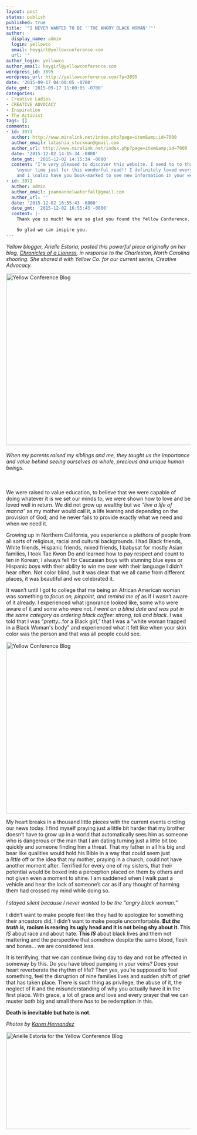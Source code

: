 ```yaml
---
layout: post
status: publish
published: true
title: '"I NEVER WANTED TO BE ''THE ANGRY BLACK WOMAN''"'
author:
  display_name: admin
  login: yellowco
  email: heygirl@yellowconference.com
  url: ''
author_login: yellowco
author_email: heygirl@yellowconference.com
wordpress_id: 3895
wordpress_url: http://yellowconference.com/?p=3895
date: '2015-09-17 04:00:05 -0700'
date_gmt: '2015-09-17 11:00:05 -0700'
categories:
- Creative Ladies
- CREATIVE ADVOCACY
- Inspiration
- The Activist
tags: []
comments:
- id: 3971
  author: http://www.miralink.net/index.php?page=item&amp;id=7000
  author_email: latashia_stockman@gmail.com
  author_url: http://www.miralink.net/index.php?page=item&amp;id=7000
  date: '2015-12-02 14:15:34 -0800'
  date_gmt: '2015-12-02 14:15:34 -0800'
  content: "I'm very pleased to discover this website. I need to to thank you for
    \nyour time just for this wonderful read!! I definitely loved every bit of it
    and i \nalso have you book-marked to see new information in your website."
- id: 3972
  author: admin
  author_email: joannanoelwaterfall@gmail.com
  author_url: ''
  date: '2015-12-02 16:55:43 -0800'
  date_gmt: '2015-12-02 16:55:43 -0800'
  content: |-
    Thank you so much! We are so glad you found the Yellow Conference. To get each post delivered to your inbox, be sure to subscribe to our email list!

    So glad we can inspire you.
---
```

<p><em>Yellow blogger, Arielle Estoria, posted this powerful piece originally on her blog, <a href="http://chroniclesofalioness.com/" target="_blank">Chronicles of a Lioness</a>, in response to the&nbsp;Charleston, North Carolina shooting. She shared it with Yellow Co. for our current series, Creative Advocacy.</em></p>
<p><a href="http://yellowconference.com/wp-content/uploads/2015/09/untitled-131-of-12341.jpg"><img class="aligncenter size-full wp-image-3886" src="http://yellowconference.com/wp-content/uploads/2015/09/untitled-131-of-12341.jpg" alt="Yellow Conference Blog " width="700" height="467" /></a></p>
<h6>When my parents raised my siblings and me, they taught us the importance and value behind seeing ourselves as whole, precious&nbsp;and unique human beings.</h6><br />
We were raised to value education, to believe that we were capable of doing whatever it is we set our minds to, we were shown how to love and be loved well in return. We did not grow up wealthy but we <em>&ldquo;live a life of manna&rdquo;</em> as my mother would call it, a life leaning and depending on the provision of God; and he never fails to provide exactly what we need and when we need it.</p>
<p>Growing up in Northern California, you experience a plethora of people from all sorts of religious, racial and cultural backgrounds. I had Black friends, White friends, Hispanic friends, mixed friends, I babysat for mostly Asian families,&nbsp;I took Tae Kwon Do and learned how to pay respect and count to ten in Korean; I always fell for Caucasian&nbsp;boys with stunning blue eyes or Hispanic boys with their ability to win me over with their language I didn&rsquo;t hear often. Not color blind, but it was clear that we all came from different places, it was beautiful and we celebrated it.</p>
<p>It wasn&rsquo;t until I got to college that me being an African American woman was something to&nbsp;<em>focus on, pinpoint, and remind me of</em>&nbsp;as if I wasn&rsquo;t aware of it already. I experienced what ignorance looked like, some who were aware of it and some who were not. <em>I went on a blind date and was put in the same category as ordering black coffee: strong, tall and black.</em> I was told that I was "<em>pretty&hellip;</em>for a Black girl,&rdquo; that I was a "white woman trapped in a Black Woman's body" and&nbsp;experienced what it felt like when your skin color was the person&nbsp;and that was all people could see.</p>
<p><a href="http://yellowconference.com/wp-content/uploads/2015/09/untitled-112-of-1234.jpg"><img class="aligncenter size-full wp-image-3885" src="http://yellowconference.com/wp-content/uploads/2015/09/untitled-112-of-1234.jpg" alt="Yellow Conference Blog" width="700" height="467" /></a></p>
<p>My&nbsp;heart breaks in a thousand little pieces with the current events circling our news today. I find myself praying just a little bit harder that my brother doesn&rsquo;t have to grow up in a world that automatically sees him as someone who is dangerous or the man that I am dating turning just a little bit too quickly and someone finding him a threat. That my father in all his big and bear like qualities would hold his Bible in a way that could seem just a&nbsp;<em>little</em><em>&nbsp;</em>off or the idea that my mother, praying in a church, could not have another moment after. Terrified for every one of my sisters, that their potential would be boxed into a perception placed on them by others and not given even a moment to shine. I am saddened when I walk past a vehicle and hear the lock of someone&rsquo;s car as if any thought of harming them had crossed my mind while doing so.</p>
<p><em>I stayed silent because&nbsp;</em><em style="line-height: 1.5;">I never wanted to be the &ldquo;angry black woman.&rdquo;</em></p>
<p>I didn&rsquo;t want to make people feel like they had to apologize for something their ancestors did, I didn&rsquo;t want to make people uncomfortable. <strong>But&nbsp;<em>the truth is, </em>racism is rearing its ugly head and it is not being shy about it. </strong>This <em>IS</em> about race and about hate. <strong>This <em>IS</em></strong>&nbsp;about black lives and them not mattering and the perspective that somehow despite the same blood, flesh and bones... we are considered less.</p>
<p>It is terrifying, that we can continue living day to day and not be affected in someway by this. Do you have blood pumping in your veins? Does your heart reverberate the rhythm of life? Then yes, you&rsquo;re supposed to feel something, feel the disruption of nine families lives and sudden shift of grief that has taken place. There is such thing as privilege, the abuse of it, the neglect of it and the misunderstanding of why you actually have it in the first place. With grace, a lot of grace and love and every prayer that we can muster both big and small there&nbsp;<em>has</em><em>&nbsp;</em>to be redemption in this.</p>
<p><strong>Death is inevitable but hate is not.</strong></p>
<p><em>Photos by <a href="http://www.karenmariehernandez.com/" target="_blank">Karen Hernandez</a></em></p>
<p><a href="http://chroniclesofalioness.com/" target="_blank"><img class="aligncenter size-full wp-image-3889" src="http://yellowconference.com/wp-content/uploads/2015/09/arielleestoria.jpg" alt="Arielle Estoria for the Yellow Conference Blog" width="700" height="264" /></a></p>
